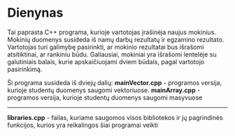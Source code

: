 #  Dienynas

Tai paprasta C++ programa, kurioje vartotojas įrašinėja naujus mokinius. Mokinių duomenys susideda iš namų darbų rezultatų ir egzamino rezultato. Vartotojas turi galimybę pasirinkti, ar mokinio rezultatai bus išrašomi atsitiktinai, ar rankiniu būdu. Galiausiai, mokiniai yra išrašomi lentelėje su galutiniais balais, kurie apskaičiuojami dviem būdais, pagal vartotojo pasirinkimą.

Ši programa susideda iš dviejų dalių:
**mainVector.cpp** - programos versija, kurioje studentų duomenys saugomi vektoriuose.
**mainArray.cpp** - programos versija, kurioje studentų duomenys saugomi masyvuose

---

**libraries.cpp** - failas, kuriame saugomos visos bibliotekos ir jų pagrindinės funkcijos, kurios yra reikalingos šiai programai veikti
